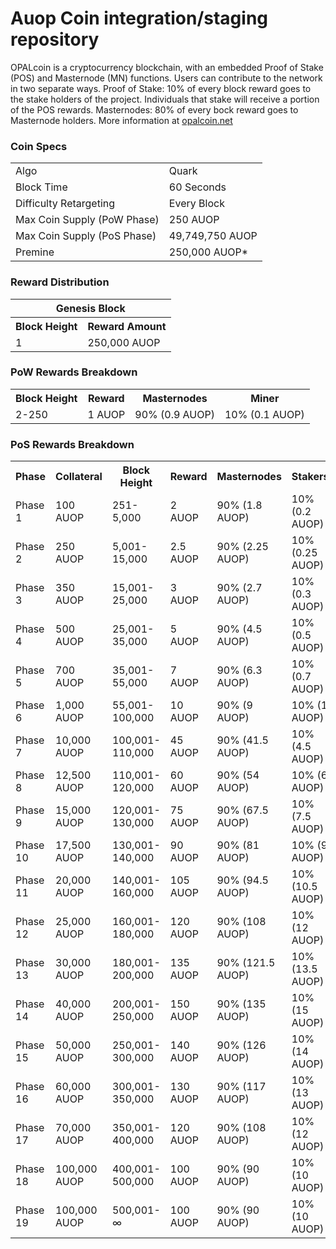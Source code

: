 Auop Coin integration/staging repository
=====================================


OPALcoin is a cryptocurrency blockchain, with an embedded Proof of Stake (POS) and Masternode (MN) functions. 
Users can contribute to the network in two separate ways. 
Proof of Stake: 10% of every block reward goes to the stake holders of the project. 
Individuals that stake will receive a portion of the POS rewards. 
Masternodes: 80% of every bock reward goes to Masternode holders.
More information at [opalcoin.net](http://www.opalcoin.net) 

### Coin Specs
<table>
<tr><td>Algo</td><td>Quark</td></tr>
<tr><td>Block Time</td><td>60 Seconds</td></tr>
<tr><td>Difficulty Retargeting</td><td>Every Block</td></tr>
<tr><td>Max Coin Supply (PoW Phase)</td><td>250 AUOP</td></tr>
<tr><td>Max Coin Supply (PoS Phase)</td><td>49,749,750 AUOP</td></tr>
<tr><td>Premine</td><td>250,000 AUOP*</td></tr>
</table>


### Reward Distribution

<table>
<th colspan=4>Genesis Block</th>
<tr><th>Block Height</th><th>Reward Amount</th></tr>
<tr><td>1</td><td>250,000 AUOP</td></tr>
</table>

### PoW Rewards Breakdown

<table>
<th>Block Height</th><th>Reward</th><th>Masternodes</th><th>Miner</th>
<tr><td>2-250</td><td>1 AUOP</td><td>90% (0.9 AUOP)</td><td>10% (0.1 AUOP)</td></tr>
</table>

### PoS Rewards Breakdown

<table>
<th>Phase</th><th>Collateral</th><th>Block Height</th><th>Reward</th><th>Masternodes</th><th>Stakers</th>
<tr><td>Phase 1</td><td>100 AUOP</td><td>251-5,000</td><td>2 AUOP</td><td>90% (1.8 AUOP)</td><td>10% (0.2 AUOP)</td></tr>
<tr><td>Phase 2</td><td>250 AUOP</td><td>5,001-15,000</td><td>2.5 AUOP</td><td>90% (2.25 AUOP)</td><td>10% (0.25 AUOP)</td></tr>
<tr><td>Phase 3</td><td>350 AUOP</td><td>15,001-25,000</td><td>3 AUOP</td><td>90% (2.7 AUOP)</td><td>10% (0.3 AUOP)</td></tr>
<tr><td>Phase 4</td><td>500 AUOP</td><td>25,001-35,000</td><td>5 AUOP</td><td>90% (4.5 AUOP)</td><td>10% (0.5 AUOP)</td></tr>
<tr><td>Phase 5</td><td>700 AUOP</td><td>35,001-55,000</td><td>7 AUOP</td><td>90% (6.3 AUOP)</td><td>10% (0.7 AUOP)</td></tr>
<tr><td>Phase 6</td><td>1,000 AUOP</td><td>55,001-100,000</td><td>10 AUOP</td><td>90% (9 AUOP)</td><td>10% (1 AUOP)</td></tr>
<tr><td>Phase 7</td><td>10,000 AUOP</td><td>100,001-110,000</td><td>45 AUOP</td><td>90% (41.5 AUOP)</td><td>10% (4.5 AUOP)</td></tr>
<tr><td>Phase 8</td><td>12,500 AUOP</td><td>110,001-120,000</td><td>60 AUOP</td><td>90% (54 AUOP)</td><td>10% (6 AUOP)</td></tr>
<tr><td>Phase 9</td><td>15,000 AUOP</td><td>120,001-130,000</td><td>75 AUOP</td><td>90% (67.5 AUOP)</td><td>10% (7.5 AUOP)</td></tr>
<tr><td>Phase 10</td><td>17,500 AUOP</td><td>130,001-140,000</td><td>90 AUOP</td><td>90% (81 AUOP)</td><td>10% (9 AUOP)</td></tr>
<tr><td>Phase 11</td><td>20,000 AUOP</td><td>140,001-160,000</td><td>105 AUOP</td><td>90% (94.5 AUOP)</td><td>10% (10.5 AUOP)</td></tr>
<tr><td>Phase 12</td><td>25,000 AUOP</td><td>160,001-180,000</td><td>120 AUOP</td><td>90% (108 AUOP)</td><td>10% (12 AUOP)</td></tr>
<tr><td>Phase 13</td><td>30,000 AUOP</td><td>180,001-200,000</td><td>135 AUOP</td><td>90% (121.5 AUOP)</td><td>10% (13.5 AUOP)</td></tr>
<tr><td>Phase 14</td><td>40,000 AUOP</td><td>200,001-250,000</td><td>150 AUOP</td><td>90% (135 AUOP)</td><td>10% (15 AUOP)</td></tr>
<tr><td>Phase 15</td><td>50,000 AUOP</td><td>250,001-300,000</td><td>140 AUOP</td><td>90% (126 AUOP)</td><td>10% (14 AUOP)</td></tr>
<tr><td>Phase 16</td><td>60,000 AUOP</td><td>300,001-350,000</td><td>130 AUOP</td><td>90% (117 AUOP)</td><td>10% (13 AUOP)</td></tr>
<tr><td>Phase 17</td><td>70,000 AUOP</td><td>350,001-400,000</td><td>120 AUOP</td><td>90% (108 AUOP)</td><td>10% (12 AUOP)</td></tr>
<tr><td>Phase 18</td><td>100,000 AUOP</td><td>400,001-500,000</td><td>100 AUOP</td><td>90% (90 AUOP)</td><td>10% (10 AUOP)</td></tr>
<tr><td>Phase 19</td><td>100,000 AUOP</td><td>500,001-∞</td><td>100 AUOP</td><td>90% (90 AUOP)</td><td>10% (10 AUOP)</td></tr>
</table>

